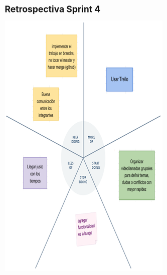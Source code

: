 # Retrospectiva Sprint 4
<div align="center">
  <img width="850" height="800" src="design/images/retro_4.png">
</div>